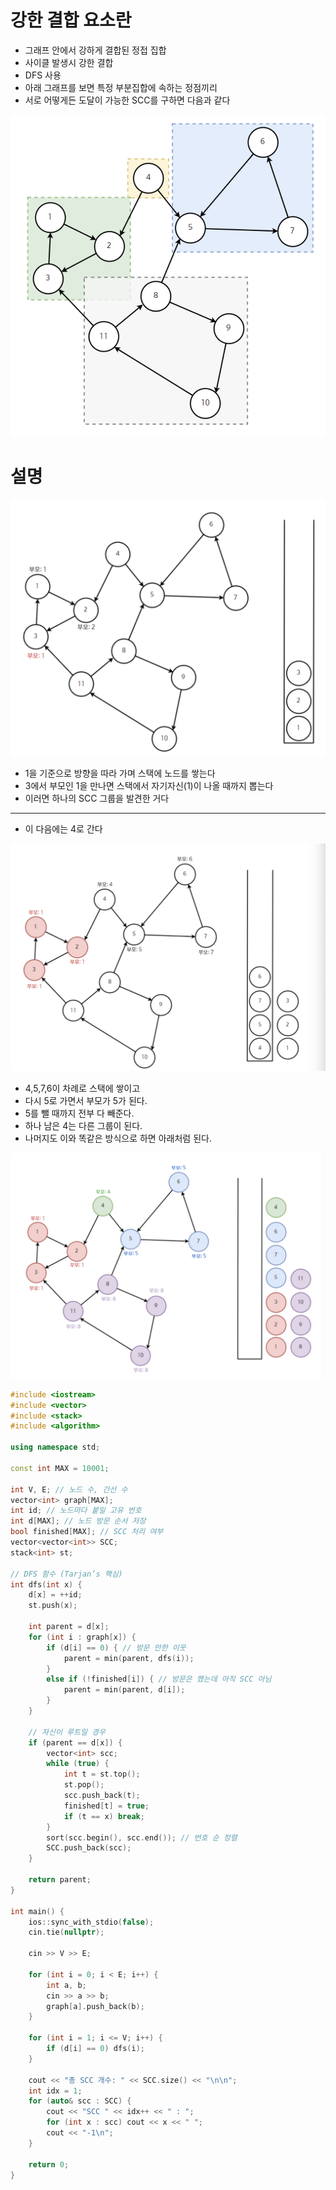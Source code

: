 # 강한 결합 요소란

- 그래프 안에서 강하게 결합된 정접 집합 
- 사이클 발생시 강한 결합
- DFS 사용
- 아래 그래프를 보면 특정 부분집합에 속하는 정점끼리
- 서로 어떻게든 도달이 가능한 SCC를 구하면 다음과 같다

![image.png](./assets/강한결합1.png)

# 설명

![image.png](./assets/강한결합2.png)

- 1을 기준으로 방향을 따라 가며 스택에 노드를 쌓는다
- 3에서 부모인 1을 만나면 스택에서 자기자신(1)이 나올 때까지 뽑는다
- 이러면 하나의 SCC 그룹을 발견한 거다

---

- 이 다음에는 4로 간다

![image.png](./assets/강한결합3.png)

- 4,5,7,6이 차례로 스택에 쌓이고
- 다시 5로 가면서 부모가 5가 된다.
- 5를 뺄 때까지 전부 다 빼준다.
- 하나 남은 4는 다른 그룹이 된다.
- 나머지도 이와 똑같은 방식으로 하면 아래처럼 된다.

![image.png](./assets/강한결합4.png)

```cpp
#include <iostream>
#include <vector>
#include <stack>
#include <algorithm>

using namespace std;

const int MAX = 10001;

int V, E; // 노드 수, 간선 수
vector<int> graph[MAX];
int id; // 노드마다 붙일 고유 번호
int d[MAX]; // 노드 방문 순서 저장
bool finished[MAX]; // SCC 처리 여부
vector<vector<int>> SCC;
stack<int> st;

// DFS 함수 (Tarjan’s 핵심)
int dfs(int x) {
    d[x] = ++id;
    st.push(x);

    int parent = d[x];
    for (int i : graph[x]) {
        if (d[i] == 0) { // 방문 안한 이웃
            parent = min(parent, dfs(i));
        }
        else if (!finished[i]) { // 방문은 했는데 아직 SCC 아님
            parent = min(parent, d[i]);
        }
    }

    // 자신이 루트일 경우
    if (parent == d[x]) {
        vector<int> scc;
        while (true) {
            int t = st.top();
            st.pop();
            scc.push_back(t);
            finished[t] = true;
            if (t == x) break;
        }
        sort(scc.begin(), scc.end()); // 번호 순 정렬
        SCC.push_back(scc);
    }

    return parent;
}

int main() {
    ios::sync_with_stdio(false);
    cin.tie(nullptr);

    cin >> V >> E;

    for (int i = 0; i < E; i++) {
        int a, b;
        cin >> a >> b;
        graph[a].push_back(b);
    }

    for (int i = 1; i <= V; i++) {
        if (d[i] == 0) dfs(i);
    }

    cout << "총 SCC 개수: " << SCC.size() << "\n\n";
    int idx = 1;
    for (auto& scc : SCC) {
        cout << "SCC " << idx++ << " : ";
        for (int x : scc) cout << x << " ";
        cout << "-1\n";
    }

    return 0;
}

```

